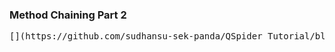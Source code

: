 ### Method Chaining Part 2

<pre>
[](https://github.com/sudhansu-sek-panda/QSpider_Tutorial/blob/main/Core%20Java/class43/Note/Test.java)
</pre>


[]() []() 





